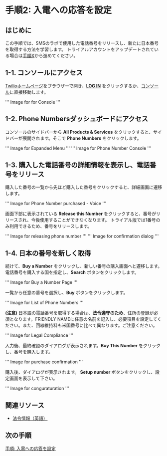 #  手順2: 入電への応答を設定
## はじめに
この手順では、SMSのラボで使用した電話番号をリリースし、新たに日本番号を取得する方法を学習します。
トライアルアカウントをアップデートされている場合は[手順X]()から進めてください。

## 1-1. コンソールにアクセス
[Twilioホームページ](https://www.twilio.com/)をブラウザーで開き、[__LOG IN__](https://www.twilio.com/login) をクリックするか、[コンソール](https://www.twilio.com/console)に直接移動します。

''' Image for for Console '''

## 1-2. Phone Numbersダッシュボードにアクセス
コンソールのサイドバーから __All Products & Services__ をクリックすると、サイドバーが展開されます。そこで __Phone Numbers__ をクリックします。

''' Image for Expanded Menu '''
''' Image for Phone Number Console '''

## 1-3. 購入した電話番号の詳細情報を表示し、電話番号をリリース
購入した番号の一覧から先ほど購入した番号をクリックすると、詳細画面に遷移します。

''' Image for Phone Number purchased - Voice '''

画面下部に表示されている __Release this Number__ をクリックすると、番号がリリースされ、今後使用することができなくなります。
トライアル版では1番号のみ利用できるため、番号をリリースします。

''' Image for releasing phone number '''
''' Image for confirmation dialog '''

## 1-4. 日本の番号を新しく取得
続けて、__Buy a Number__ をクリックし、新しい番号の購入画面へと遷移します。電話番号を購入する国を指定し、__Search__ ボタンをクリックします。

''' Image for Buy a Number Page '''

一覧から任意の番号を選択し、__Buy__ ボタンをクリックします。

''' Image for List of Phone Numbers '''

__(注意)__ 日本語の電話番号を取得する場合は、__法令遵守のため__、住所の登録が必須となります。FRIENDLY NAMEに任意の名前を記入し、必要項目を設定してください。また、回線維持料も米国番号に比べて異なります。ご注意ください。

''' Image for Legal Compliance '''

入力後、最終確認のダイアログが表示されます。__Buy This Number__ をクリックし、番号を購入します。

''' Image for purchase confirmation '''

購入後、ダイアログが表示されます。 __Setup number__ ボタンをクリックし、設定画面を表示して下さい。

''' Image for conguraturation '''

## 関連リソース

- [法令情報（英語）](https://www.twilio.com/guidelines/jp/regulatory)

## 次の手順
[手順: 入電への応答を設定](./02-02-ReceiveSMS.md)
